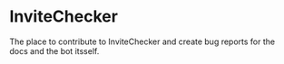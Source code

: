 # InviteChecker 

The place to contribute to InviteChecker and create bug reports for the docs and the bot itsself.
